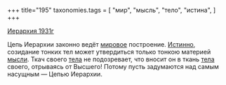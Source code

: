 +++
title="195"
taxonomies.tags = [
 "мир",
 "мысль",
 "тело",
 "истина",
]
+++

[Иерархия 1931г](/agni/1931)

Цепь Иерархии законно ведёт [мировое](/tags/мир) построение. [Истинно](/tags/истина), созидание тонких тел может утвердиться только тонкою материей [мысли](/tags/мысль). Ткач своего [тела](/tags/тело) не подозревает, что вносит он в ткань [тела](/tags/тело) своего, отрываясь от Высшего! Потому пусть задумаются над самым насущным — Цепью Иерархии.   


